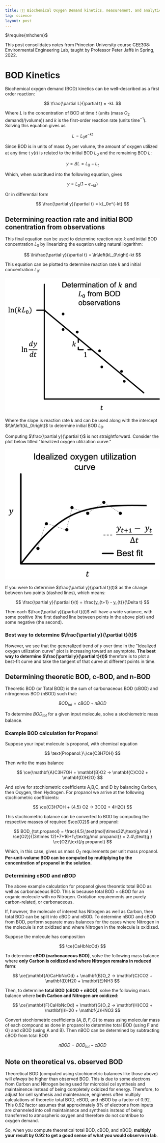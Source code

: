 ```yaml
---
title: 👨‍🔬 Biochemical Oxygen Demand kinetics, measurement, and analytical calculation
tag: science
layout: post
---
```

<!-- for chemical equation formatting -->
$\require{mhchem}$ 

This post consolidates notes from Princeton University course CEE308: Environmental Engineering Lab, taught by Professor Peter Jaffé in Spring, 2022.

# BOD Kinetics

Biochemical oxygen demand (BOD) kinetics can be well-described as a first order reaction:

$$
\frac{\partial L}{\partial t} = -kL
$$

Where $L$ is the concentration of BOD at time $t$ (units (mass $O_2$ demand)/(volume)) and $k$ is the first-order reaction rate (units time$^{-1}$). Solving this equation gives us

$$
L = L_0e^{-kt}
$$

Since BOD is in units of mass $O_2$ per volume, the amount of oxygen utilized at any time t $y(t)$ is related to the initial BOD $L_0$ and the remaining BOD $L$:

$$
y = \Delta L = L_0 - L_t
$$

Which, when substitued into the following equation, gives

$$
y = L_0\left(1-e_{-kt}\right)
$$

Or in differential form

$$
\frac{\partial y}{\partial t} = kL_0e^{-kt}
$$

## Determining reaction rate and initial BOD conentration from observations

This final equation can be used to determine reaction rate $k$ and initial BOD concentration $L_0$ by linearizing the euqation using natural logarithm:

$$
\ln\frac{\partial y}{\partial t} = \ln\left(kL_0\right)-kt
$$

This equation can be plotted to determine reaction rate $k$ and initial concentration $L_0$:

![Determination of k and L0 from BOD observations](/assets/kL0determination.png)

Where the slope is reaction rate $k$ and can be used along with the intercept $\\ln\left(kL_0\right)$ to determine initial BOD $L_0$.

Computing $\frac{\partial y}{\partial t}$ is not straightforward. Consider the plot below titled "Idealized oxygen utilization curve."

![Idealized oxygen utilization curve](/assets/Idealized_oxygen_utilization.png)

If you were to determine $\frac{\partial y}{\partial t}(t)$ as the change between two points (dashed lines), which means:

$$
\frac{\partial y}{\partial t}(t) = \frac{y_{t+1} - y_{t}}{\Delta t}
$$

Then each $\frac{\partial y}{\partial t}(t)$ will have a wide variance, with some positive (the first dashed line between points in the above plot) and some negative (the second).

### Best way to determine $\frac{\partial y}{\partial t}(t)$

However, we see that the generalized trend of $y$ over time in the "Idealized oxygen utilization curve" plot is increasing toward an asymptote. **The best way to determine $\frac{\partial y}{\partial t}(t)$** therefore is to plot a best-fit curve and take the tangent of that curve at different points in time.

## Determining theoretic BOD, c-BOD, and n-BOD

Theoretic BOD (or Total BOD) is the sum of carbonaceous BOD (cBOD) and nitrogenous BOD (nBOD) such that:

$$
BOD_{tot} = cBOD + nBOD
$$

To determine $BOD_{tot}$ for a given input molecule, solve a stochiometric mass balance.

### Example BOD calculation for Propanol

Suppose your input molecule is proponol, with chemical equation

$$
\text{Propanol:}\;\ce{C3H7OH}
$$

Then write the mass balance

$$
\ce{\mathbf{A}C3H7OH + \mathbf{B}O2 -> \mathbf{C}CO2 + \mathbf{D}H2O}
$$

And solve for stochiometric coefficients A,B,C, and D by balancing Carbon, then Oxygen, then Hydrogen. For propanol we arrive at the following stochiometric coefficients:

$$
\ce{C3H7OH + {4.5} O2 -> 3CO2 + 4H2O}
$$

This stochiometric balance can be converted to BOD by computing the respective masses of required $\ce{O2}$ and propanol:

$$
BOD_{tot,propanol} = \frac{4.5\;\text{mol}\times32\;\text{g/mol } \ce{O2}}{(3\times 12)+7+16+1\;\text{g/mol propanol}} = 2.4\;\text{g } \ce{O2}\text{/g propanol}
$$

Which, in this case, gives us mass $O_2$ requirements per unit mass propanol. **Per-unit-volume BOD can be computed by multiplying by the concentration of propanol in the solution.**

### Determining cBOD and nBOD

The above example calculation for propanol gives theoretic total BOD as well as carbonaceous BOD. This is because total BOD = cBOD for an organic molecule with no Nitrogen. Oxidation requirements are purely carbon-related, or carbonaceous.

If, however, the molecule of interest has Nitrogen as well as Carbon, then total BOD can be split into cBOD and nBOD. To determine nBOD and cBOD from BOD, perform separate mass balances for the cases where Nitrogen in the molecule is not oxidized and where Nitrogen in the molecule is oxidized.

Suppose the molecule has composition

$$
\ce{CaHbNcOd}
$$

To determine **cBOD (carbonaceous BOD)**, solve the following mass balance where **only Carbon is oxidized and where Nitrogen remains in reduced form**:

$$
\ce{\mathbf{A}CaHbNcOd} + \mathbf{B}O_2 -> \mathbf{C}CO2 + \mathbf{D}H20 + \mathbf{E}NH3
$$

Then, to determine **total BOD (cBOD + nBOD)**, solve the following mass balance where **both Carbon and Nitrogen are oxidized**:

$$
\ce{\mathbf{F}CaHbNcOd} + \mathbf{G}O_2 -> \mathbf{H}CO2 + \mathbf{I}H20 + \mathbf{J}HNO3
$$

Convert stochiometric coefficients $\{A,B,F,G\}$ to mass using molecular mass of each compound as done in propanol to determine total BOD (using F and G) and cBOD (using A and B). Then nBOD can be determined by subtracting cBOD from total BOD

$$
nBOD = BOD_{tot} - cBOD
$$

## Note on theoretical vs. observed BOD

Theoretical BOD (computed using stochiometric balances like those above) will *always* be higher than observed BOD. This is due to some electrons from Carbon and Nitrogen being used for microbial cel synthesis and maintainence instead of being completely oxidized for energy. Therefore, to adjust for cell synthesis and maintenance, engineers often multiply calculations of theoretic total BOD, cBOD, and nBOD by a factor of 0.92. This 0.92 factor assumes that approximately 8% of electrons from inputs are channeled into cell maintainance and synthesis instead of being transferred to atmospheric oxygen and therefore do not contribue to oxygen demand.

So, when you compute theoretical total BOD, cBOD, and nBOD, **multiply your result by 0.92 to get a good sense of what you would observe in lab**.